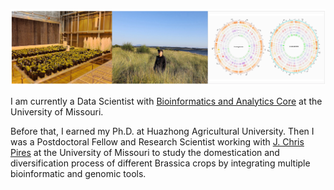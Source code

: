 ![](figures/fig1.jpg)

I am currently a Data Scientist with [Bioinformatics and Analytics Core](https://bioinformatics.missouri.edu/) at the University of Missouri.   
   
Before that, I earned my Ph.D. at Huazhong Agricultural University. Then I was a Postdoctoral Fellow and Research Scientist working with [J. Chris Pires](https://bondlsc.missouri.edu/person/j-chris-pires/) at the University of Missouri to study the domestication and diversification process of different Brassica crops by integrating multiple bioinformatic and genomic tools.
